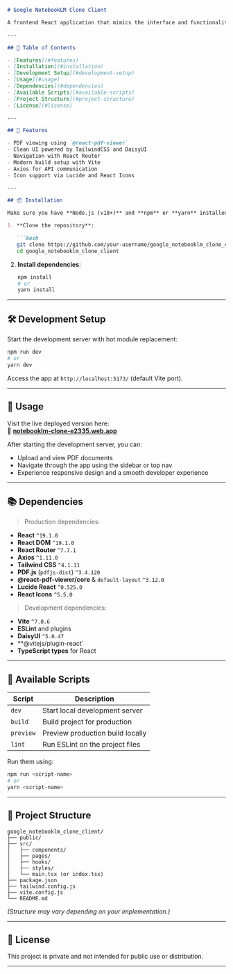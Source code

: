 ```markdown
# Google NotebookLM Clone Client

A frontend React application that mimics the interface and functionality of Google NotebookLM, focusing on PDF viewing and annotation using modern web technologies like Tailwind CSS, React Router, and PDF.js.

---

## 📑 Table of Contents

- [Features](#features)
- [Installation](#installation)
- [Development Setup](#development-setup)
- [Usage](#usage)
- [Dependencies](#dependencies)
- [Available Scripts](#available-scripts)
- [Project Structure](#project-structure)
- [License](#license)

---

## 🚀 Features

- PDF viewing using `@react-pdf-viewer`
- Clean UI powered by TailwindCSS and DaisyUI
- Navigation with React Router
- Modern build setup with Vite
- Axios for API communication
- Icon support via Lucide and React Icons

---

## 📦 Installation

Make sure you have **Node.js (v18+)** and **npm** or **yarn** installed.

1. **Clone the repository**:

   ```bash
   git clone https://github.com/your-username/google_notebooklm_clone_client.git
   cd google_notebooklm_clone_client
   ```

2. **Install dependencies**:

   ```bash
   npm install
   # or
   yarn install
   ```

---

## 🛠️ Development Setup

Start the development server with hot module replacement:

```bash
npm run dev
# or
yarn dev
```

Access the app at `http://localhost:5173/` (default Vite port).

---

## 📖 Usage

Visit the live deployed version here:  
🔗 **[notebooklm-clone-e2335.web.app](https://notebooklm-clone-e2335.web.app/)**

After starting the development server, you can:

- Upload and view PDF documents
- Navigate through the app using the sidebar or top nav
- Experience responsive design and a smooth developer experience

---

## 📚 Dependencies

> Production dependencies:

- **React** `^19.1.0`
- **React DOM** `^19.1.0`
- **React Router** `^7.7.1`
- **Axios** `^1.11.0`
- **Tailwind CSS** `^4.1.11`
- **PDF.js** (`pdfjs-dist`) `^3.4.120`
- **@react-pdf-viewer/core** & `default-layout` `^3.12.0`
- **Lucide React** `^0.525.0`
- **React Icons** `^5.5.0`

> Development dependencies:

- **Vite** `^7.0.6`
- **ESLint** and plugins
- **DaisyUI** `^5.0.47`
- **@vitejs/plugin-react`
- **TypeScript types** for React

---

## 📜 Available Scripts

| Script       | Description                         |
|--------------|-------------------------------------|
| `dev`        | Start local development server      |
| `build`      | Build project for production        |
| `preview`    | Preview production build locally    |
| `lint`       | Run ESLint on the project files     |

Run them using:

```bash
npm run <script-name>
# or
yarn <script-name>
```

---

## 🧱 Project Structure

```
google_notebooklm_clone_client/
├── public/
├── src/
│   ├── components/
│   ├── pages/
│   ├── hooks/
│   ├── styles/
│   └── main.tsx (or index.tsx)
├── package.json
├── tailwind.config.js
├── vite.config.js
└── README.md
```

*(Structure may vary depending on your implementation.)*

---

## 📝 License

This project is private and not intended for public use or distribution.

---
```
